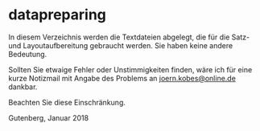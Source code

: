 # datapreparing

In diesem Verzeichnis werden die Textdateien abgelegt, die für die Satz- und Layoutaufbereitung gebraucht werden. Sie haben keine andere Bedeutung.

Sollten Sie etwaige Fehler oder Unstimmigkeiten finden, wäre ich für eine kurze Notizmail mit Angabe des Problems an joern.kobes@online.de dankbar.

Beachten Sie diese Einschränkung.

Gutenberg, Januar 2018

